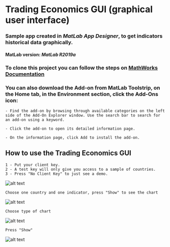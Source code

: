 # Trading Economics GUI (graphical user interface)

### Sample app created in *MatLab App Designer*, to get indicators historical data graphically.

#### MatLab version: *MatLab R2019a*

### To clone this project you can follow the steps on [MathWorks Documentation](https://www.mathworks.com/help/simulink/ug/clone-git-repository-or-check-out-svn-repository.html)

### You can also download the Add-on from MatLab Toolstrip, on the Home tab, in the Environment section, click the Add-Ons icon:

```
- Find the add-on by browsing through available categories on the left side of the Add-On Explorer window. Use the search bar to search for an add-on using a keyword.

- Click the add-on to open its detailed information page.

- On the information page, click Add to install the add-on.
```

## How to use the Trading Economics GUI

```
1 - Put your client key.
2 - A test key will only give you access to a sample of countries.
3 - Press "No Client Key" to just see a demo.
```
![alt text](\images\clientKey.png)

```
Choose one country and one indicator, press "Show" to see the chart
```
![alt text](\images\LineChart.png)
```
Choose type of chart
```
![alt text](\images\TypeChart.png)
```
Press "Show"
```
![alt text](\images\HistChart.png)